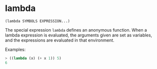 # lambda

`(lambda SYMBOLS EXPRESSION...)`

The special expression `lambda` defines an anonymous function. When a
lambda expression is evaluated, the arguments given are set as
variables, and the expressions are evaluated in that environment.

Examples:

```lisp
> ((lambda (x) (+ x 1)) 5)
6
```
